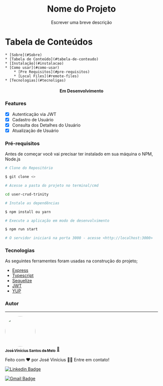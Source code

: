 <h1 align="center">Nome do Projeto</h1>
<p align="center">Escrever uma breve descrição</p>

Tabela de Conteúdos
===================
<!--ts-->
    * [Sobre](#Sobre)
    * [Tabela de Conteúdo](#tabela-de-conteudo)
    * [Instalação](#instalacao)
    * [Como usar](#como-usar)
        * [Pre Requisitos](#pre-requisitos)
        * [Local Files](#remote-files)
    * [Tecnologias](#tecnoligas)
<!--te-->

<h4 align="center">Em Desenvolvimento</h4>

### Features

- [x] Autenticação via JWT
- [x] Cadastro de Usuário
- [x] Consulta dos Detalhes do Usuário
- [x] Atualização de Usuário

### Pré-requisitos

Antes de começar você vai precisar ter instalado em sua máquina o NPM, Node.js

```bash
# Clone do Repositório

$ git clone <>

# Acesse a pasta do projeto no terminal/cmd

cd user-crud-trinity

# Instale as dependências

$ npm install ou yarn

# Execute a aplicação em modo de desenvolvimento

$ npm run start

# O servidor iniciará na porta 3000 - acesse <http://localhost:3000>
```

### Tecnologias

As seguintes ferramentes foram usadas na construção do projeto;

- [Express]()
- [Typescript]()
- [Sequelize]()
- [JWT]()
- [YUP]()

### Autor
---

<a href="https://blog.rocketseat.com.br/author/thiago/">
 <img style="border-radius: 50%;" src="https://avatars1.githubusercontent.com/u/42288345?s=460&u=3173ac53eabc99366999615e7a2623bcb6b1560f&v=4" width="100px;" alt=""/>
 <br />
 <sub><b>José Vinícius Santos de Melo</b></sub></a> <a href="https://github.com/josephdsbr" title="Rocketseat">🚀</a>

Feito com ❤️ por José Vinícius 👋🏽 Entre em contato!

[![Linkedin Badge](https://img.shields.io/badge/-Thiago-blue?style=flat-square&logo=Linkedin&logoColor=white&link=https://www.linkedin.com/in/josephdsbr/)](https://www.linkedin.com/in/josephdsbr/) 

[![Gmail Badge](https://img.shields.io/badge/-tgmarinho@gmail.com-c14438?style=flat-square&logo=Gmail&logoColor=white&link=mailto:josephdsbr@gmail.com)](mailto:josephdsbr@gmail.com)